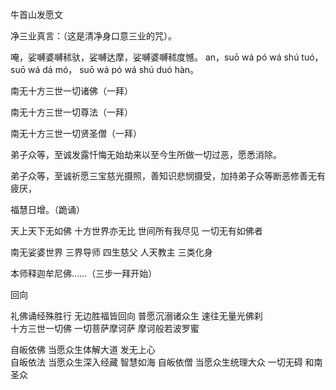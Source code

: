 牛首山发愿文


净三业真言：（这是清净身口意三业的咒）。

唵，娑嚩婆嚩秫驮，娑嚩达摩，娑嚩婆嚩秫度憾。
an，suō  wá  pó  wá  shú  tuó，suō  wá  dá  mó，  suō  wá  pó  wá  shú  duó  hàn。


南无十方三世一切诸佛（一拜）

南无十方三世一切尊法（一拜）

南无十方三世一切贤圣僧（一拜）


弟子众等，至诚发露忏悔无始劫来以至今生所做一切过恶，愿悉消除。

弟子众等，至诚祈愿三宝慈光摄照，善知识悲悯摄受，加持弟子众等断恶修善无有疲厌，

福慧日增。（跪诵）


天上天下无如佛      十方世界亦无比    世间所有我尽见    一切无有如佛者

南无娑婆世界      三界导师      四生慈父      人天教主      三类化身

本师释迦牟尼佛……（三步一拜开始）


回向

礼佛诵经殊胜行    无边胜福皆回向  普愿沉溺诸众生  速往无量光佛刹  
十方三世一切佛  一切菩萨摩诃萨  摩诃般若波罗蜜

自皈依佛    当愿众生体解大道    发无上心  
自皈依法    当愿众生深入经藏    智慧如海
自皈依僧    当愿众生统理大众    一切无碍
和南圣众  
